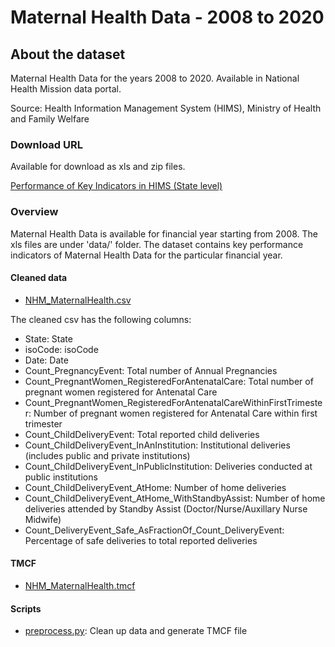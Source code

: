 # Maternal Health Data - 2008 to 2020
        
## About the dataset
Maternal Health Data for the years 2008 to 2020. Available in National Health Mission data portal.

Source: Health Information Management System (HIMS), Ministry of Health and Family Welfare

### Download URL
Available for download as xls and zip files.

[Performance of Key Indicators in HIMS (State level)](https://nrhm-mis.nic.in/hmisreports/frmstandard_reports.aspx)

### Overview
Maternal Health Data is available for financial year starting from 2008. The xls files are under 'data/' folder.
The dataset contains key performance indicators of Maternal Health Data for the particular financial year. 

#### Cleaned data
- [NHM_MaternalHealth.csv](NHM_MaternalHealth.csv)

The cleaned csv has the following columns:

- State: State
- isoCode: isoCode
- Date: Date
- Count_PregnancyEvent: Total number of Annual Pregnancies
- Count_PregnantWomen_RegisteredForAntenatalCare: Total number of pregnant women registered for Antenatal Care
- Count_PregnantWomen_RegisteredForAntenatalCareWithinFirstTrimester: Number of pregnant women registered for Antenatal Care within first trimester
- Count_ChildDeliveryEvent: Total reported child deliveries
- Count_ChildDeliveryEvent_InAnInstitution: Institutional deliveries (includes public and private institutions)
- Count_ChildDeliveryEvent_InPublicInstitution: Deliveries conducted at public institutions
- Count_ChildDeliveryEvent_AtHome: Number of home deliveries
- Count_ChildDeliveryEvent_AtHome_WithStandbyAssist: Number of home deliveries attended by Standby Assist (Doctor/Nurse/Auxillary Nurse Midwife)
- Count_DeliveryEvent_Safe_AsFractionOf_Count_DeliveryEvent: Percentage of safe deliveries to total reported deliveries

#### TMCF
- [NHM_MaternalHealth.tmcf](NHM_MaternalHealth.tmcf)

#### Scripts
- [preprocess.py](preprocess.py): Clean up data and generate TMCF file
        